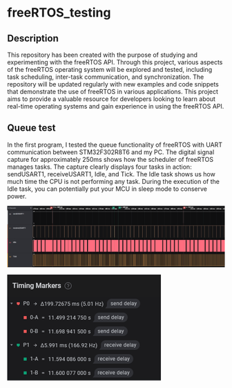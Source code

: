 # freeRTOS_testing
## Description
This repository has been created with the purpose of studying and experimenting with the freeRTOS API. Through this project, various aspects of the freeRTOS operating system will be explored and tested, including task scheduling, inter-task communication, and synchronization. The repository will be updated regularly with new examples and code snippets that demonstrate the use of freeRTOS in various applications. This project aims to provide a valuable resource for developers looking to learn about real-time operating systems and gain experience in using the freeRTOS API.
## Queue test
In the first program, I tested the queue functionality of freeRTOS with UART communication between STM32F302R8T6 and my PC. The digital signal capture for approximately 250ms shows how the scheduler of freeRTOS manages tasks. The capture clearly displays four tasks in action: sendUSART1, receiveUSART1, Idle, and Tick. The Idle task shows us how much time the CPU is not performing any task. During the execution of the Idle task, you can potentially put your MCU in sleep mode to conserve power.

![App Screenshot](https://github.com/ArtemHW/images/blob/main/freeRTOS_test_UART_1.png)

![App Screenshot](https://github.com/ArtemHW/images/blob/main/freeRTOS_test_UART_2.png)